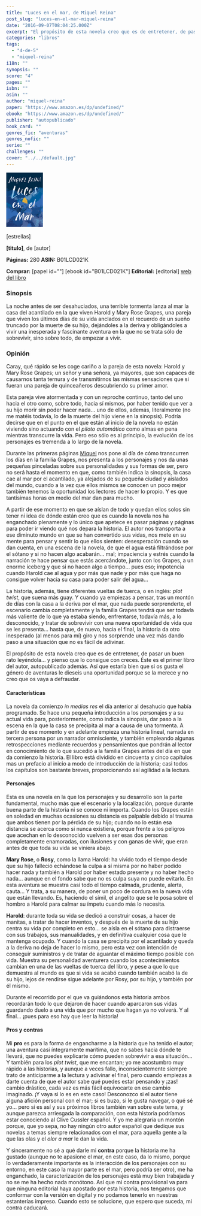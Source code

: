 ```yaml
---
title: "Luces en el mar, de Miquel Reina"
post_slug: "luces-en-el-mar-miquel-reina"
date: "2016-09-07T08:04:25.000Z"
excerpt: "El propósito de esta novela creo que es de entretener, de pasar un buen rato leyéndola… y pienso que lo consigue con creces. Primer libro del autor, autopublicado; si os gusta el género dadle una oportunidad."
categories: "libros"
tags: 
  - "4-de-5"
  - "miquel-reina"
i18n: ""
synopsis: ""
score: "4"
pages: ""
isbn: ""
asin: ""
author: "miquel-reina"
paper: "https://www.amazon.es/dp/undefined/"
ebook: "https://www.amazon.es/dp/undefined/"
publisher: "autopublicado"
book_card: ""
genres_fic: "aventuras"
genres_nofic: ""
serie: ""
challenges: ""
cover: "../../default.jpg"
---
```


![[titulo-foto]](images/luces-mar-p.jpg)

\[estrellas\]

**\[titulo\]**, de \[autor\]

**Páginas:** 280 **ASIN:** B01LCD021K

**Comprar:** \[papel id=""\] \[ebook id="B01LCD021K"\] **Editorial:** \[editorial\] [web del libro](http://lucesenelmar.com/)

### Sinopsis

La noche antes de ser desahuciados, una terrible tormenta lanza al mar la casa del acantilado en la que viven Harold y Mary Rose Grapes, una pareja que viven los últimos días de su vida anclados en el recuerdo de un sueño truncado por la muerte de su hijo, dejándoles a la deriva y obligándoles a vivir una inesperada y fascinante aventura en la que no se trata sólo de sobrevivir, sino sobre todo, de empezar a vivir.

### Opinión

Caray, qué rápido se les coge cariño a la pareja de esta novela: Harold y Mary Rose Grapes; un señor y una señora, ya mayores, que son capaces de causarnos tanta ternura y de transmitirnos las mismas sensaciones que si fueran una pareja de quinceañeros descubriendo su primer amor.

Esta pareja vive atormentada y con un reproche continuo, tanto del uno hacia el otro como, sobre todo, hacia sí mismos, por haber tenido que ver a su hijo morir sin poder hacer nada… uno de ellos, además, literalmente (no me matéis todavía, lo de la muerte del hijo viene en la sinopsis). Podría decirse que en el punto en el que están al inicio de la novela no están viviendo sino actuando con el _piloto automático_ como almas en pena mientras transcurre la vida. Pero eso sólo es al principio, la evolución de los personajes es tremenda a lo largo de la novela.

Durante las primeras páginas [Miquel](http://fjp.es/autor/miquel-reina/) nos pone al día de cómo transcurren los días en la familia Grapes, nos presenta a los personajes y nos da unas pequeñas pinceladas sobre sus personalidades y sus formas de ser, pero no será hasta el momento en que, como también indica la sinopsis, la casa cae al mar por el acantilado, ya alejados de su pequeña ciudad y aislados del mundo, cuando a la vez que ellos mismos se conocen un poco mejor también tenemos la oportunidad los lectores de hacer lo propio. Y es que tantísimas horas en medio del mar dan para mucho.

A partir de ese momento en que se aíslan de todo y quedan ellos solos sin tener ni idea de dónde están creo que es cuando la novela nos ha enganchado plenamente y lo único que apetece es pasar páginas y páginas para poder ir viendo qué nos depara la historia. El autor nos transporta a ese diminuto mundo en que se han convertido sus vidas, nos mete en su mente para pensar y sentir lo que ellos sienten: desesperación cuando se dan cuenta, en una escena de la novela, de que el agua está filtrándose por el sótano y si no hacen algo acabarán… mal; impaciencia y estrés cuando la narración te hace pensar que estás acercándote, junto con los Grapes, a un enorme iceberg y que si no hacen algo a tiempo… pues eso; impotencia cuando Harold cae al agua y por más que nade y por más que haga no consigue volver hacia su casa para poder salir del agua…

La historia, además, tiene diferentes vueltas de tuerca, o en inglés: _plot twist_, que suena más guay. Y cuando ya empiezas a pensar, tras un montón de días con la casa a la deriva por el mar, que nada puede sorprenderte, el escenario cambia completamente y la familia Grapes tendrá que ser todavía más valiente de lo que ya estaba siendo, enfrentarse, todavía más, a lo desconocido, y tratar de sobrevivir con una nueva oportunidad de vida que se les presenta… hasta que, de nuevo, hacia el final, la historia da otro inesperado (al menos para mí) giro y nos sorprende una vez más dando paso a una situación que no es fácil de adivinar.

El propósito de esta novela creo que es de entretener, de pasar un buen rato leyéndola… y pienso que lo consigue con creces. Éste es el primer libro del autor, autopublicado además. Así que estaría bien que si os gusta el género de aventuras le dieseis una oportunidad porque se la merece y no creo que os vaya a defraudar.

#### Características

La novela da comienzo _in medias res_ el día anterior al desahucio que había programado. Se hace una pequeña introducción a los personajes y a su actual vida para, posteriormente, como indica la sinopsis, dar paso a la escena en la que la casa se precipita al mar a causa de una tormenta. A partir de ese momento y en adelante empieza una historia lineal, narrada en tercera persona por un narrador omnisciente, y también empleando algunas retrospecciones mediante recuerdos y pensamientos que pondrán al lector en conocimiento de lo que sucedió a la familia Grapes antes del día en que da comienzo la historia. El libro está dividido en cincuenta y cinco capítulos mas un prefacio al inicio a modo de introducción de la historia; casi todos los capítulos son bastante breves, proporcionando así agilidad a la lectura.

#### Personajes

Esta es una novela en la que los personajes y su desarrollo son la parte fundamental, mucho más que el escenario y la localización, porque durante buena parte de la historia ni se conoce ni importa. Cuando los Grapes están en soledad en muchas ocasiones su distancia es palpable debido al trauma que ambos tienen por la pérdida de su hijo; cuando no lo están esa distancia se acerca como si nunca existiera, porque frente a los peligros que acechan en lo desconocido vuelven a ser esas dos personas completamente enamoradas, con ilusiones y con ganas de vivir, que eran antes de que toda su vida se viniera abajo.

**Mary Rose**, o **Rosy**, como la llama Harold: ha vivido todo el tiempo desde que su hijo falleció echándose la culpa a sí misma por no haber podido hacer nada y también a Harold por haber estado presente y no haber hecho nada… aunque en el fondo sabe que no es culpa suya no puede evitarlo. En esta aventura se muestra casi todo el tiempo calmada, prudente, alerta, cauta… Y trata, a su manera, de poner un poco de cordura en la nueva vida que están llevando. Es, haciendo el símil, el angelito que se le posa sobre el hombro a Harold para calmar su ímpetu cuando más lo necesita.

**Harold**: durante toda su vida se dedicó a construir cosas, a hacer de manitas, a tratar de hacer inventos, y después de la muerte de su hijo centra su vida por completo en esto… se aísla en el sótano para distraerse con sus trabajos, sus manualidades, y en definitiva cualquier cosa que le mantenga ocupado. Y cuando la casa se precipita por el acantilado y queda a la deriva no deja de hacer lo mismo, pero esta vez con intención de conseguir suministros y de tratar de aguantar el máximo tiempo posible con vida. Muestra su personalidad aventurera cuando los acontecimientos cambian en una de las vueltas de tuerca del libro, y pese a que lo que demuestra al mundo es que si vida se acabó cuando también acabó la de su hijo, lejos de rendirse sigue adelante por Rosy, por su hijo, y también por él mismo.

Durante el recorrido por el que va guiándonos esta historia ambos recordarán todo lo que dejaron de hacer cuando aparcaron sus vidas guardando duelo a una vida que por mucho que hagan ya no volverá. Y al final… ¡pues para eso hay que leer la historia!

#### Pros y contras

Mi **pro** es para la forma de engancharme a la historia que ha tenido el autor; una aventura casi íntegramente marítima, que no sabes hacia dónde te llevará, que no puedes explicarte cómo pueden sobrevivir a esa situación… Y también para los _plot twist_, que me encantan; yo me acostumbro muy rápido a las historias, y aunque a veces fallo, inconscientemente siempre trato de anticiparme a la lectura y adivinar el final, pero cuando empiezas a darte cuenta de que el autor sabe qué puedes estar pensando y ¡zas! cambio drástico, cada vez es más fácil equivocarte en ese cambio imaginado. ¡Y vaya si lo es en este caso! Desconozco si el autor tiene alguna afición personal con el mar; si es buzo, si le gusta navegar, o qué sé yo… pero si es así y sus próximos libros también van sobre este tema, y aunque parezca arriesgada la comparación, con esta historia podríamos estar conociendo al Clive Cussler español. Y yo me alegraría un montón porque, que yo sepa, no hay ningún otro autor español que dedique sus novelas a temas siempre relacionados con el mar, para aquella gente a la que las olas y el _olor a mar_ le dan la vida.

Y sinceramente no sé a qué darle mi **contra** porque la historia me ha gustado (aunque no te apasione el mar, en este caso, da lo mismo, porque lo verdaderamente importante es la interacción de los personajes con su entorno, en este caso la mayor parte es el mar, pero podría ser otro), me ha enganchado, la caracterización de los personajes está muy bien trabajada y no se me ha hecho nada monótono. Así que mi contra provisional va para que ninguna editorial haya apostado por esta historia, nos tengamos que conformar con la versión en digital y no podamos tenerlo en nuestras estanterías impreso. Cuando esto se solucione, que espero que suceda, mi contra caducará.
